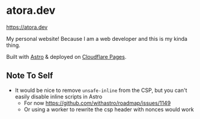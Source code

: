 # atora.dev

<https://atora.dev>

My personal website! Because I am a web developer and this is my kinda thing.

Built with [Astro](https://astro.build/) & deployed on [Cloudflare Pages](https://pages.cloudflare.com/).


## Note To Self

- It would be nice to remove `unsafe-inline` from the CSP, but you can't easily disable inline scripts in Astro
  - For now https://github.com/withastro/roadmap/issues/1149
  - Or using a worker to rewrite the csp header with nonces would work
  